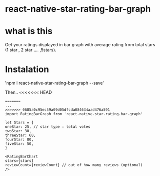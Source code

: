 # react-native-star-rating-bar-graph

# what is this

Get your ratings displayed in bar graph with average rating from total stars (1 star , 2 star .... ,5stars).

# Instalation

'npm i react-native-star-rating-bar-graph --save'

Then..
<<<<<<< HEAD

```
=======
...
>>>>>>> 0605a0c95ec59a09d05dfcda084634aad476a591
import RatingBarGraph from 'react-native-star-rating-bar-graph'

let Stars = {
oneStar: 25, // star type : total votes
twoStar: 30,
threeStar: 60,
fourStar: 80,
fiveStar: 50,
}

<RatingBarChart
stars={stars}
reviewCount={reviewCount} // out of how many reviews (optional)
/>

```
